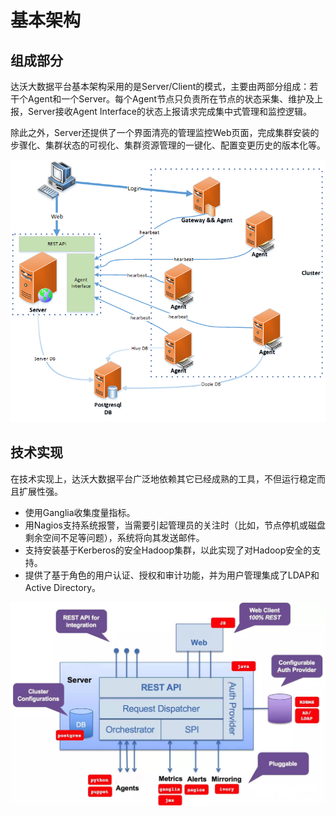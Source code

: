 # 基本架构
## 组成部分
达沃大数据平台基本架构采用的是Server/Client的模式，主要由两部分组成：若干个Agent和一个Server。每个Agent节点只负责所在节点的状态采集、维护及上报，Server接收Agent Interface的状态上报请求完成集中式管理和监控逻辑。

除此之外，Server还提供了一个界面清亮的管理监控Web页面，完成集群安装的步骤化、集群状态的可视化、集群资源管理的一键化、配置变更历史的版本化等。

![](/assets/00.png)

## 技术实现
在技术实现上，达沃大数据平台广泛地依赖其它已经成熟的工具，不但运行稳定而且扩展性强。
* 使用Ganglia收集度量指标。
* 用Nagios支持系统报警，当需要引起管理员的关注时（比如，节点停机或磁盘剩余空间不足等问题），系统将向其发送邮件。
* 支持安装基于Kerberos的安全Hadoop集群，以此实现了对Hadoop安全的支持。
* 提供了基于角色的用户认证、授权和审计功能，并为用户管理集成了LDAP和Active Directory。

![](/assets/11.png)

